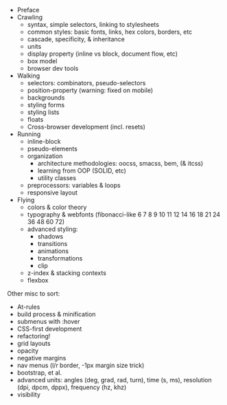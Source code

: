 * Preface
* Crawling
  * syntax, simple selectors, linking to stylesheets
  * common styles: basic fonts, links, hex colors, borders, etc
  * cascade, specificity, & inheritance
  * units
  * display property (inline vs block, document flow, etc)
  * box model
  * browser dev tools
* Walking
  * selectors: combinators, pseudo-selectors
  * position-property (warning: fixed on mobile)
  * backgrounds
  * styling forms
  * styling lists
  * floats
  * Cross-browser development (incl. resets)
* Running
  * inline-block
  * pseudo-elements
  * organization
    * architecture methodologies: oocss, smacss, bem, (& itcss)
    * learning from OOP (SOLID, etc)
    * utility classes
  * preprocessors: variables & loops
  * responsive layout
* Flying
  * colors & color theory
  * typography & webfonts (fibonacci-like 6 7 8 9 10 11 12 14 16 18 21 24 36 48 60 72)
  * advanced styling:
    * shadows
    * transitions
    * animations
    * transformations
    * clip
  * z-index & stacking contexts
  * flexbox

Other misc to sort:

* At-rules
* build process & minification
* submenus with :hover
* CSS-first development
* refactoring!
* grid layouts
* opacity
* negative margins
* nav menus (l/r border, -1px margin size trick)
* bootstrap, et al.
* advanced units: angles (deg, grad, rad, turn), time (s, ms), resolution (dpi, dpcm, dppx), frequency (hz, khz)
* visibility
